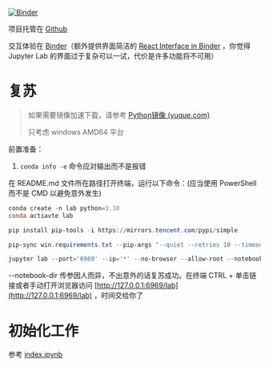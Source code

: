 [![Binder](https://mybinder.org/badge_logo.svg)](https://mybinder.org/v2/gh/Soltus/jlab-study-2023/main)

项目托管在 [Github](https://github.com/Soltus/jlab-study-2023)

交互体验在 [Binder](https://mybinder.org/v2/gh/Soltus/jlab-study-2023/main)（额外提供界面简洁的 [React Interface in Binder](https://mybinder.org/v2/gh/Soltus/jlab-study-2023/main?urlpath=nteract) ，你觉得 Jupyter Lab 的界面过于复杂可以一试，代价是许多功能将不可用）

# 复苏

> 如果需要镜像加速下载，请参考 [Python镜像 (yuque.com)](https://www.yuque.com/cnbc/py3/image)
>
> 只考虑 windows AMD64 平台

前置准备：

1. `conda info -e` 命令应对输出而不是报错

在 README.md 文件所在路径打开终端，运行以下命令：(应当使用 PowerShell 而不是 CMD 以避免意外发生)

```powershell
conda create -n lab python=3.10
conda actiavte lab
```

```powershell
pip install pip-tools -i https://mirrors.tencent.com/pypi/simple
```

```powershell
pip-sync win.requirements.txt --pip-args "--quiet --retries 10 --timeout 30"
```

```powershell
jupyter lab --port='6969' --ip='*' --no-browser --allow-root --notebook-dir='D:\\TEMP\\jlab\\notebook'
```

--notebook-dir 传参因人而异，不出意外的话复苏成功。在终端 CTRL + 单击链接或者手动打开浏览器访问 [http://127.0.0.1:6969/lab](http://127.0.0.1:6969/lab) ，时间交给你了

# 初始化工作

参考 [index.ipynb](https://github.com/Soltus/jlab-study-2023/blob/main/index.ipynb)
